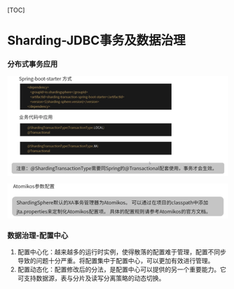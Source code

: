 [TOC]

# Sharding-JDBC事务及数据治理

### 分布式事务应用

![image-20190806001653956](assets/image-20190806001653956.png)

![image-20190806001712650](assets/image-20190806001712650.png)

### 数据治理-配置中心

1. 配置中心化：越来越多的运行时实例，使得散落的配置难于管理，配置不同步导致的问题十分严重。将配置集中于配置中心，可以更加有效进行管理。
2. 配置动态化：配置修改后的分法，是配置中心可以提供的另一个重要能力。它可支持数据源，表与分片及读写分离策略的动态切换。